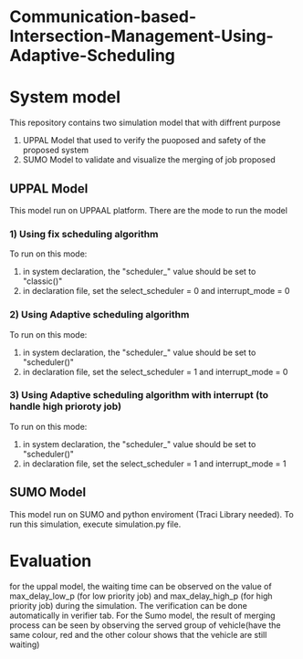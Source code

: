 # Communication-based-Intersection-Management-Using-Adaptive-Scheduling

# System model

This repository contains two simulation model that with diffrent purpose
1. UPPAL Model that used to verify the puoposed and safety of the proposed system
2. SUMO Model to validate and visualize the merging of job proposed 

## UPPAL Model
This model run on UPPAAL platform. There are the mode to run the model
### 1) Using fix scheduling algorithm
To run on this mode:
1. in system declaration, the "scheduler_" value should be set to "classic()"
2. in declaration file, set the  select_scheduler = 0 and interrupt_mode = 0

### 2) Using Adaptive scheduling algorithm
To run on this mode:
1. in system declaration, the "scheduler_" value should be set to "scheduler()"
2. in declaration file, set the  select_scheduler = 1 and interrupt_mode = 0

### 3) Using Adaptive scheduling algorithm with interrupt (to handle high prioroty job)
To run on this mode:
1. in system declaration, the "scheduler_" value should be set to "scheduler()"
2. in declaration file, set the  select_scheduler = 1 and interrupt_mode = 1

## SUMO Model
This model run on SUMO and python enviroment (Traci Library needed). To run this simulation, execute simulation.py file.


# Evaluation
 for the uppal model, the waiting time can be observed on the value of max_delay_low_p (for low priority job) and max_delay_high_p (for high priority job) during the simulation. The  verification can be done automatically in verifier tab. For the Sumo model, the result of merging process can be seen by observing the served group of vehicle(have the same colour, red and the other colour shows that the vehicle are still waiting)
